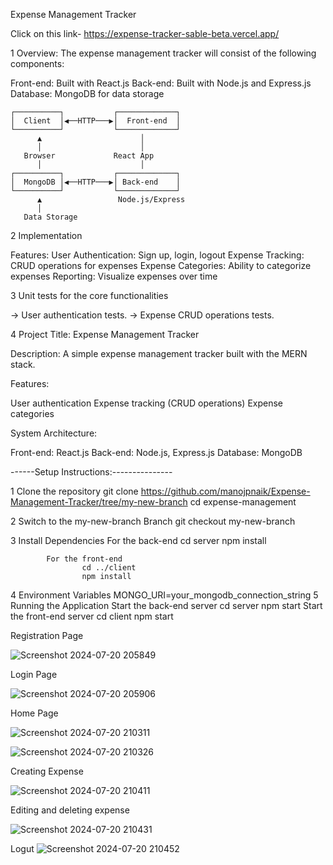 Expense Management Tracker

Click on this link- https://expense-tracker-sable-beta.vercel.app/

1 Overview:
The expense management tracker will consist of the following components:

Front-end: Built with React.js
Back-end: Built with Node.js and Express.js
Database: MongoDB for data storage

    ┌──────────┐           ┌─────────────┐
    │  Client  │◀──HTTP───▶│  Front-end  │
    └──────────┘           └─────────────┘
          ▲                      │
          │                      │
       Browser             React App
          │                      │
    ┌──────────┐           ┌─────────────┐
    │  MongoDB │◀──HTTP───▶│ Back-end    │
    └──────────┘           └─────────────┘
          ▲                 Node.js/Express
          │
       Data Storage

2 Implementation

Features:
User Authentication: Sign up, login, logout 
Expense Tracking: CRUD operations for expenses
Expense Categories: Ability to categorize expenses
Reporting: Visualize expenses over time 


3  Unit tests for the core functionalities

-> User authentication tests.
-> Expense CRUD operations tests.

4 Project Title: Expense Management Tracker

Description:
A simple expense management tracker built with the MERN stack.

Features:

User authentication 
Expense tracking (CRUD operations)
Expense categories

System Architecture:

Front-end: React.js
Back-end: Node.js, Express.js
Database: MongoDB

------Setup Instructions:---------------

1 Clone the repository
git clone https://github.com/manojpnaik/Expense-Management-Tracker/tree/my-new-branch
cd expense-management

2 Switch to the my-new-branch Branch
git checkout my-new-branch

3 Install Dependencies 
            For the back-end
                    cd server
                    npm install
                    
            For the front-end
                    cd ../client
                    npm install
4 Environment Variables
MONGO_URI=your_mongodb_connection_string
5 Running the Application
        Start the back-end server
            cd server
            npm start
        Start the front-end server
            cd client
            npm start
            

Registration  Page

![Screenshot 2024-07-20 205849](https://github.com/user-attachments/assets/a11d76fd-5342-41f0-ae27-6809e924c198)


Login Page

![Screenshot 2024-07-20 205906](https://github.com/user-attachments/assets/f9899b62-7b89-4ea8-bcbb-274e334bed5c)

Home Page

![Screenshot 2024-07-20 210311](https://github.com/user-attachments/assets/ef0a4da2-06a5-4d17-adc6-dabec2036f4a)

![Screenshot 2024-07-20 210326](https://github.com/user-attachments/assets/33e374dc-6ecf-43da-8e39-7327430a610e)

Creating Expense

![Screenshot 2024-07-20 210411](https://github.com/user-attachments/assets/e6405726-e4a5-464e-a833-8ef4f96f3afa)

Editing and deleting expense

![Screenshot 2024-07-20 210431](https://github.com/user-attachments/assets/0e678b7e-ae0f-4083-8234-1d2469cd90aa)


Logut
![Screenshot 2024-07-20 210452](https://github.com/user-attachments/assets/e0bd7f64-51d8-41a3-984b-10d989cc3ad1)









